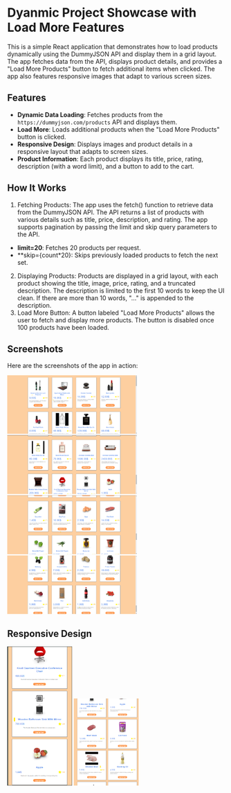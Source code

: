 # Dyanmic Project Showcase with Load More Features
This is a simple React application that demonstrates how to load products dynamically using the DummyJSON API and display them in a grid layout. The app fetches data from the API, displays product details, and provides a "Load More Products" button to fetch additional items when clicked. The app also features responsive images that adapt to various screen sizes.

## Features

- **Dynamic Data Loading**: Fetches products from the `https://dummyjson.com/products` API and displays them.
- **Load More**: Loads additional products when the "Load More Products" button is clicked.
- **Responsive Design**: Displays images and product details in a responsive layout that adapts to screen sizes.
- **Product Information**: Each product displays its title, price, rating, description (with a word limit), and a button to add to the cart.

## How It Works
1. Fetching Products:
 The app uses the fetch() function to retrieve data from the DummyJSON API. The API returns a list of products with various details such as title, price, description, and rating. The app supports   pagination by passing the limit and skip query parameters to the API.
- **limit=20**: Fetches 20 products per request.
- **skip={count*20}: Skips previously loaded products to fetch the next set.
2. Displaying Products:
   Products are displayed in a grid layout, with each product showing the title, image, price, rating, and a truncated description. The description is limited to the first 10 words to keep the UI clean. If there are more than 10 words, "..." is appended to the description.
3. Load More Button:
  A button labeled "Load More Products" allows the user to fetch and display more products. The button is disabled once 100 products have been loaded.

## Screenshots
Here are the screenshots of the app in action:

<img src="https://raw.githubusercontent.com/L3vi-Ackerman/Dyanmic-Project-Showcase-with-Load-More-Feature/refs/heads/main/src/output/main1.png" width="300" />
<img src="https://raw.githubusercontent.com/L3vi-Ackerman/Dyanmic-Project-Showcase-with-Load-More-Feature/refs/heads/main/src/output/main2.png" width="300" />
<img src="https://raw.githubusercontent.com/L3vi-Ackerman/Dyanmic-Project-Showcase-with-Load-More-Feature/refs/heads/main/src/output/main3.png" width="300" />
<img src="https://raw.githubusercontent.com/L3vi-Ackerman/Dyanmic-Project-Showcase-with-Load-More-Feature/refs/heads/main/src/output/main4.png" width="300" />

## Responsive Design
<img src="https://raw.githubusercontent.com/L3vi-Ackerman/Dyanmic-Project-Showcase-with-Load-More-Feature/refs/heads/main/src/output/resposive1.png" width="150" />
<img src="https://raw.githubusercontent.com/L3vi-Ackerman/Dyanmic-Project-Showcase-with-Load-More-Feature/refs/heads/main/src/output/resposive2.png" width="150" />
